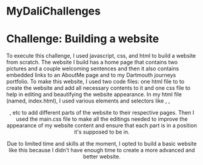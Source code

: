 # MyDaliChallenges


# Challenge: Building a website

To execute this challenge, I used javascript, css, and html to build a website from scratch. The website I build has a home page that contains two pictures and a couple welcoming sentences and then it also contains embedded links to an AboutMe page and to my Dartmouth journeys portfolio. To make this website, I used two code files: one html file to to create the website and add all necessary contents to it and one css file to help in editing and beautifying the website appearance. In my html file (named, index.html), I used various elements and selectors like <body>, <head>, <header>, etc to add different parts of the website to their respective pages. Then I used the main.css file to make all the editings needed to improve the appearance of my website content and ensure that each part is in a position it's supposed to be in.

  Due to limited time and skills at the moment, I opted to build a basic website like this because I didn't have enough time to create a more advanced and better website.
  
  
